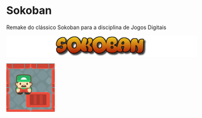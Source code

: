 # Sokoban
Remake do clássico Sokoban para a disciplina de Jogos Digitais

![alt text](https://github.com/geisonmcd/sokoban/blob/master/assets/Title.png)

![alt text](https://github.com/geisonmcd/sokoban/blob/master/icon.png)
